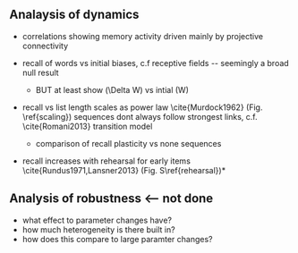 ## Analaysis of dynamics

* correlations showing memory activity driven mainly by projective connectivity

* recall of words vs initial biases, c.f receptive fields -- seemingly a broad null result
  - BUT at least show \(\Delta W\) vs intial \(W\) 

* recall vs list length scales as power law \cite{Murdock1962} (Fig. \ref{scaling})
sequences dont always follow strongest links, c.f. \cite{Romani2013} transition model
  - comparison of recall plasticity vs none sequences


* recall increases with rehearsal for early items \cite{Rundus1971,Lansner2013} (Fig. S\ref{rehearsal})* 

## Analysis of robustness <-- not done

* what effect to parameter changes have?
 * how much heterogeneity is there built in?
 * how does this compare to large paramter changes?